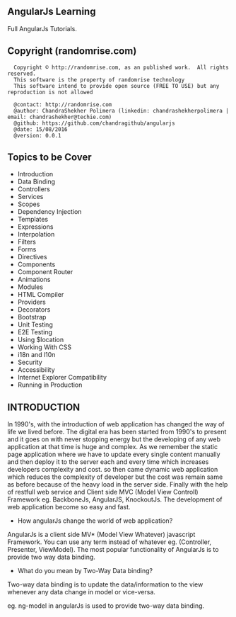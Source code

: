## AngularJs Learning
  Full AngularJs Tutorials.

## Copyright (randomrise.com)
      Copyright © http://randomrise.com, as an published work.  All rights reserved.
      This software is the property of randomrise technology
      This software intend to provide open source (FREE TO USE) but any reproduction is not allowed

      @contact: http://randomrise.com 
      @author: ChandraShekher Polimera (linkedin: chandrashekherpolimera | email: chandrashekher@techie.com)
      @github: https://github.com/chandragithub/angularjs
      @date: 15/08/2016
      @version: 0.0.1
 
## Topics to be Cover

- Introduction
- Data Binding
- Controllers
- Services
- Scopes
- Dependency Injection
- Templates
- Expressions
- Interpolation
- Filters
- Forms
- Directives
- Components
- Component Router
- Animations
- Modules
- HTML Compiler
- Providers
- Decorators
- Bootstrap
- Unit Testing
- E2E Testing
- Using $location
- Working With CSS
- i18n and l10n
- Security
- Accessibility
- Internet Explorer Compatibility
- Running in Production

## INTRODUCTION

In 1990's, with the introduction of web application has changed the way of life we lived before. The digital era has been started from 1990's to present and it goes on with never stopping energy but the developing of any web application at that time is huge and complex. As we remember the static page application where we have to update every single content manually and then deploy it to the server each and every time which increases developers complexity and cost. so then came dynamic web application which reduces the complexity of developer but the cost was remain same as before because of the heavy load in the server side.
Finally with the help of restfull web service and Client side MVC (Model View Controll) Framework eg. BackboneJs, AngularJS, KnockoutJs. The development of web application become so easy and fast. 

- How angularJs change the world of web application?

AngularJs is a client side MV* (Model View Whatever) javascript Framework. You can use any term instead of whatever eg. (Controller, Presenter, ViewModel). The most popular functionality of AngularJs is to provide two way data binding.

- What do you mean by Two-Way Data binding?

Two-way data binding is to update the data/information to the view whenever any data change in model or vice-versa.

eg. ng-model in angularJs is used to provide two-way data binding.
   

